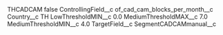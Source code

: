 <?xml version="1.0" encoding="UTF-8"?>
<CustomMetadata xmlns="http://soap.sforce.com/2006/04/metadata" xmlns:xsi="http://www.w3.org/2001/XMLSchema-instance" xmlns:xsd="http://www.w3.org/2001/XMLSchema">
    <label>THCADCAM</label>
    <protected>false</protected>
    <values>
        <field>ControllingField__c</field>
        <value xsi:type="xsd:string">of_cad_cam_blocks_per_month__c</value>
    </values>
    <values>
        <field>Country__c</field>
        <value xsi:type="xsd:string">TH</value>
    </values>
    <values>
        <field>LowThresholdMIN__c</field>
        <value xsi:type="xsd:double">0.0</value>
    </values>
    <values>
        <field>MediumThresholdMAX__c</field>
        <value xsi:type="xsd:double">7.0</value>
    </values>
    <values>
        <field>MediumThresholdMIN__c</field>
        <value xsi:type="xsd:double">4.0</value>
    </values>
    <values>
        <field>TargetField__c</field>
        <value xsi:type="xsd:string">SegmentCADCAMmanual__c</value>
    </values>
</CustomMetadata>
